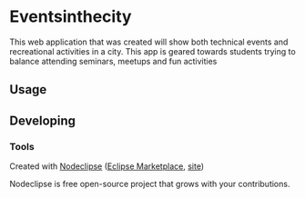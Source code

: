 

# Eventsinthecity
This web application that was created will show both technical events and recreational activities in a city. This app is geared towards students trying to balance attending seminars, meetups and fun activities


## Usage



## Developing



### Tools

Created with [Nodeclipse](https://github.com/Nodeclipse/nodeclipse-1)
 ([Eclipse Marketplace](http://marketplace.eclipse.org/content/nodeclipse), [site](http://www.nodeclipse.org))   

Nodeclipse is free open-source project that grows with your contributions.
